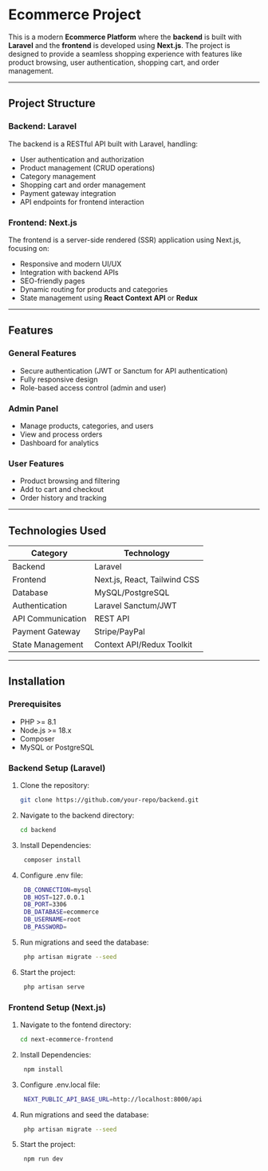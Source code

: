 # Ecommerce Project

This is a modern **Ecommerce Platform** where the **backend** is built with **Laravel** and the **frontend** is developed using **Next.js**. The project is designed to provide a seamless shopping experience with features like product browsing, user authentication, shopping cart, and order management.

---

## Project Structure

### Backend: Laravel

The backend is a RESTful API built with Laravel, handling:

- User authentication and authorization
- Product management (CRUD operations)
- Category management
- Shopping cart and order management
- Payment gateway integration
- API endpoints for frontend interaction

### Frontend: Next.js

The frontend is a server-side rendered (SSR) application using Next.js, focusing on:

- Responsive and modern UI/UX
- Integration with backend APIs
- SEO-friendly pages
- Dynamic routing for products and categories
- State management using **React Context API** or **Redux**

---

## Features

### General Features

- Secure authentication (JWT or Sanctum for API authentication)
- Fully responsive design
- Role-based access control (admin and user)

### Admin Panel

- Manage products, categories, and users
- View and process orders
- Dashboard for analytics

### User Features

- Product browsing and filtering
- Add to cart and checkout
- Order history and tracking

---

## Technologies Used

| **Category**      | **Technology**               |
| ----------------- | ---------------------------- |
| Backend           | Laravel                      |
| Frontend          | Next.js, React, Tailwind CSS |
| Database          | MySQL/PostgreSQL             |
| Authentication    | Laravel Sanctum/JWT          |
| API Communication | REST API                     |
| Payment Gateway   | Stripe/PayPal                |
| State Management  | Context API/Redux Toolkit    |

---

## Installation

### Prerequisites

- PHP >= 8.1
- Node.js >= 18.x
- Composer
- MySQL or PostgreSQL

### Backend Setup (Laravel)

1. Clone the repository:
   ```bash
   git clone https://github.com/your-repo/backend.git
   ```
2. Navigate to the backend directory:

   ```bash
   cd backend

   ```

3. Install Dependencies:

   ```bash
    composer install

   ```

4. Configure .env file:

   ```bash
    DB_CONNECTION=mysql
    DB_HOST=127.0.0.1
    DB_PORT=3306
    DB_DATABASE=ecommerce
    DB_USERNAME=root
    DB_PASSWORD=

   ```

5. Run migrations and seed the database:

   ```bash
    php artisan migrate --seed

   ```

6. Start the project:
   ```bash
    php artisan serve
   ```

### Frontend Setup (Next.js)

1. Navigate to the fontend directory:

   ```bash
   cd next-ecommerce-frontend

   ```

2. Install Dependencies:

   ```bash
    npm install

   ```

3. Configure .env.local file:

   ```bash
    NEXT_PUBLIC_API_BASE_URL=http://localhost:8000/api

   ```

4. Run migrations and seed the database:

   ```bash
    php artisan migrate --seed

   ```

5. Start the project:

   ```bash
    npm run dev

   ```
